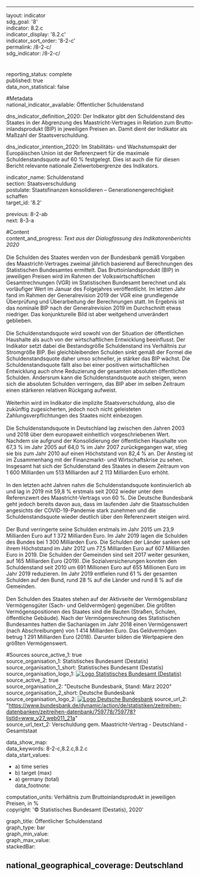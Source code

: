 ---
                   
layout: indicator                   
sdg_goal: '8'                   
indicator: 8.2.c                   
indicator_display: '8.2.c'                   
indicator_sort_order: '8-2-c'                   
permalink: /8-2-c/                   
sdg_indicator: /8-2-c/                   

#                   
reporting_status: complete                   
published: true                   
data_non_statistical: false                   


#Metadata                   
national_indicator_available: Öffentlicher  Schuldenstand                   

dns_indicator_definition_2020: Der Indikator gibt den Schuldenstand des Staates in der Abgrenzung des Maastricht-Vertrages in Relation zum Brutto&shy;inlands&shy;produkt (BIP) in jeweiligen Preisen an. Damit dient der Indikator als Maßzahl der Staatsverschuldung.                   

dns_indicator_intention_2020: Im Stabilitäts- und Wachstumspakt der Europäischen Union ist der Referenzwert für die maximale Schuldenstandsquote auf 60&nbsp;% festgelegt. Dies ist auch die für diesen Bericht relevante nationale Zielwertobergrenze des Indikators.                   

indicator_name: Schuldenstand                   
section: Staatsverschuldung                   
postulate: Staatsfinanzen konsolidieren – Generationengerechtigkeit schaffen                   
target_id: '8.2'                   

previous: 8-2-ab                   
next: 8-3-a                   

#Content                    
content_and_progress: <i> Text aus der Dialogfassung des Indikatorenberichts 2020</i><br><br>Die Schulden des Staates werden von der Bundesbank gemäß Vorgaben des Maastricht-Vertrages zweimal jährlich basierend auf Berechnungen des Statistischen Bundesamtes ermittelt. Das Bruttoinlandsprodukt (BIP) in jeweiligen Preisen wird im Rahmen der Volkswirtschaftlichen Gesamtrechnungen (VGR) im Statistischen Bundesamt berechnet und als vorläufiger Wert im Januar des Folgejahres veröffentlicht. Im letzten Jahr fand im Rahmen der Generalrevision 2019 der VGR eine grundlegende Überprüfung und Überarbeitung der Berechnungen statt. Im Ergebnis ist das nominale BIP nach der Generalrevision 2019 im Durchschnitt etwas niedriger. Das konjunkturelle Bild ist aber weitgehend unverändert geblieben.<br><br>Die Schuldenstandsquote wird sowohl von der Situation der öffentlichen Haushalte als auch von der wirtschaftlichen Entwicklung beeinflusst. Der Indikator setzt dabei die Bestandsgröße Schuldenstand ins Verhältnis zur Stromgröße BIP. Bei gleichbleibenden Schulden sinkt gemäß der Formel die Schuldenstandsquote daher umso schneller, je stärker das BIP wächst. Die Schuldenstandsquote fällt also bei einer positiven wirtschaftlichen Entwicklung auch ohne Reduzierung der gesamten absoluten öffentlichen Schulden. Andersrum kann die Schuldenstandsquote auch steigen, wenn sich die absoluten Schulden verringern, das BIP aber im selben Zeitraum einen stärkeren relativen Rückgang aufweist.<br><br>Weiterhin wird im Indikator die implizite Staatsverschuldung, also die zukünftig zugesicherten, jedoch noch nicht geleisteten Zahlungsverpflichtungen des Staates nicht einbezogen.<br><br>Die Schuldenstandsquote in Deutschland lag zwischen den Jahren 2003 und 2018 über dem europaweit einheitlich vorgeschriebenen Wert. Nachdem sie aufgrund der Konsolidierung der öffentlichen Haushalte von 67,3&nbsp;% im Jahr 2005 auf 64,0&nbsp;% im Jahr 2007 zurückgegangen war, stieg sie bis zum Jahr 2010 auf einen Höchststand von 82,4&nbsp;% an. Der Anstieg ist im Zusammenhang mit der Finanzmarkt- und Wirtschaftskrise zu sehen. Insgesamt hat sich der Schuldenstand des Staates in diesem Zeitraum von 1&nbsp;600 Milliarden um 513 Milliarden auf 2&nbsp;113 Milliarden Euro erhöht.<br><br>In den letzten acht Jahren nahm die Schuldenstandsquote kontinuierlich ab und lag in 2019 mit 59,8&nbsp;% erstmals seit 2002 wieder unter dem Referenzwert des Maastricht-Vertrags von 60&nbsp;%. Die Deutsche Bundesbank geht jedoch bereits davon aus, dass im laufenden Jahr die Staatsschulden angesichts der COVID-19-Pandemie stark zunehmen und die Schuldenstandsquote wieder deutlich über den Referenzwert steigen wird.<br><br>Der Bund verringerte seine Schulden erstmals im Jahr 2015 um 23,9 Milliarden Euro auf 1&nbsp;372 Milliarden Euro. Im Jahr 2019 lagen die Schulden des Bundes bei 1&nbsp;300 Milliarden Euro. Die Schulden der Länder sanken seit ihrem Höchststand im Jahr 2012 um 77,5 Milliarden Euro auf 607 Milliarden Euro in 2019. Die Schulden der Gemeinden sind seit 2017 weiter gesunken, auf 165 Milliarden Euro (2019). Die Sozialversicherungen konnten den Schuldenstand seit 2010 um 691 Millionen Euro auf 655 Millionen Euro im Jahr 2019 reduzieren. Im Jahr 2019 entfielen rund 61&nbsp;% der gesamten Schulden auf den Bund, rund 28&nbsp;% auf die Länder und rund 8&nbsp;% auf die Gemeinden.<br><br>Den Schulden des Staates stehen auf der Aktivseite der Vermögensbilanz Vermögensgüter (Sach- und Geldvermögen) gegenüber. Die größten Vermögenspositionen des Staates sind die Bauten (Straßen, Schulen, öffentliche Gebäude). Nach der Vermögensrechnung des Statistischen Bundesamtes hatten die Sachanlagen im Jahr 2018 einen Vermögenswert (nach Abschreibungen) von 1&nbsp;414 Milliarden Euro. Das Geldvermögen betrug 1&nbsp;291 Milliarden Euro (2018). Darunter bilden die Wertpapiere den größten Vermögenswert.                   

#Sources
source_active_1: true                           
source_organisation_1: Statistisches Bundesamt (Destatis)                           
source_organisation_1_short: Statistisches Bundesamt (Destatis)                           
source_organisation_logo_1: <a href="https://www.destatis.de/DE/Home/_inhalt.html"><img src="https://g205sdgs.github.io/sdg-indicators/public/logos/destatis.png" alt="Logo Statistisches Bundesamt (Destatis)" title="Klicken Sie hier um zu der Homepage der Organisation zu gelangen" /></a>
source_active_2: true                           
source_organisation_2: "Deutsche Bundesbank, Stand: März 2020"                           
source_organisation_2_short: Deutsche Bundesbank                           
source_organisation_logo_2: <a href="https://www.bundesbank.de/de/"><img src="https://g205sdgs.github.io/sdg-indicators/public/logos/bundesbank.png" alt="Logo Deutsche Bundesbank" title="Klicken Sie hier um zu der Homepage der Organisation zu gelangen" /></a>
source_url_2: "https://www.bundesbank.de/dynamic/action/de/statistiken/zeitreihen-datenbanken/zeitreihen-datenbank/759778/759778?listId=www_v27_web011_21a"                               
source_url_text_2: Verschuldung gem. Maastricht-Vertrag - Deutschland - Gesamtstaat                               


data_show_map:                    
data_keywords: 8-2-c,8.2.c,8.2.c                   
data_start_values: 
 - a) time series
 - b) target (max)
 - a) germany (total)                   
data_footnote:                    

computation_units: Verhältnis zum Bruttoinlandsprodukt in jeweiligen Preisen, in&nbsp;%                   
copyright: '&copy; Statistisches Bundesamt (Destatis), 2020'                   

graph_title: Öffentlicher  Schuldenstand                   
graph_type: bar                   
graph_min_value:                    
graph_max_value:                    
stackedBar:                    

national_geographical_coverage: Deutschland                   
---